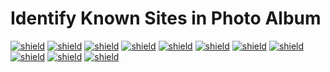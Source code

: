 # Identify Known Sites in Photo Album
 
[![shield](https://img.shields.io/badge/machine-learning-red)](https://memegenerator.net/instance/55888623/x-x-everywhere-machine-learning-machine-learning-everywhere)
[![shield](https://img.shields.io/badge/python-3.6-blue)](https://www.python.org/)
[![shield](https://img.shields.io/badge/torch-1.8.0-green)](https://pytorch.org/)
[![shield](https://img.shields.io/badge/torchvision-0.9.0-green)](http://pytorch.org/vision/stable/index.html)
[![shield](https://img.shields.io/badge/sklearn-0.21.3-green)](https://scikit-learn.org/stable/)
[![shield](https://img.shields.io/badge/pandas-0.25.0-green)](https://pandas.pydata.org/)
[![shield](https://img.shields.io/badge/numpy-1.19.5-green)](https://numpy.org/)
[![shield](https://img.shields.io/badge/PIllow-6.1.0-green)](https://pillow.readthedocs.io/en/stable/)
[![shield](https://img.shields.io/badge/tqdm-4.55.0-green)](https://github.com/tqdm/tqdm)
[![shield](https://img.shields.io/badge/efficientnet_pytorch-0.7.0-green)](https://github.com/lukemelas/EfficientNet-PyTorch)
[![shield](https://img.shields.io/badge/torch_optimizer-0.1.0-green)](https://pypi.org/project/torch-optimizer/)
